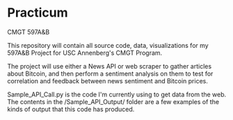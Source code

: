# Practicum
CMGT 597A&B

This repository will contain all source code, data, visualizations for my 597A&B Project for USC Annenberg's CMGT Program.

The project will use either a News API or web scraper to gather articles about Bitcoin, and then perform a sentiment analysis on them to test for correlation and feedback between news sentiment and Bitcoin prices.

Sample_API_Call.py is the code I'm currently using to get data from the web.  The contents in the /Sample_API_Output/ folder are a few examples of the kinds of output that this code has produced.
